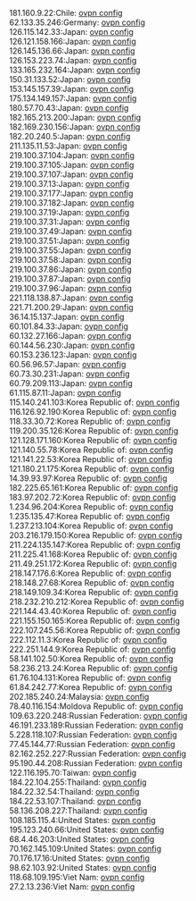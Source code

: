 181.160.9.22:Chile: [ovpn config](vpn/181_160_9_22.ovpn)  
62.133.35.246:Germany: [ovpn config](vpn/62_133_35_246.ovpn)  
126.115.142.33:Japan: [ovpn config](vpn/126_115_142_33.ovpn)  
126.121.158.166:Japan: [ovpn config](vpn/126_121_158_166.ovpn)  
126.145.136.66:Japan: [ovpn config](vpn/126_145_136_66.ovpn)  
126.153.223.74:Japan: [ovpn config](vpn/126_153_223_74.ovpn)  
133.165.232.164:Japan: [ovpn config](vpn/133_165_232_164.ovpn)  
150.31.133.52:Japan: [ovpn config](vpn/150_31_133_52.ovpn)  
153.145.157.39:Japan: [ovpn config](vpn/153_145_157_39.ovpn)  
175.134.149.157:Japan: [ovpn config](vpn/175_134_149_157.ovpn)  
180.57.70.43:Japan: [ovpn config](vpn/180_57_70_43.ovpn)  
182.165.213.200:Japan: [ovpn config](vpn/182_165_213_200.ovpn)  
182.169.230.156:Japan: [ovpn config](vpn/182_169_230_156.ovpn)  
182.20.240.5:Japan: [ovpn config](vpn/182_20_240_5.ovpn)  
211.135.11.53:Japan: [ovpn config](vpn/211_135_11_53.ovpn)  
219.100.37.104:Japan: [ovpn config](vpn/219_100_37_104.ovpn)  
219.100.37.105:Japan: [ovpn config](vpn/219_100_37_105.ovpn)  
219.100.37.107:Japan: [ovpn config](vpn/219_100_37_107.ovpn)  
219.100.37.13:Japan: [ovpn config](vpn/219_100_37_13.ovpn)  
219.100.37.177:Japan: [ovpn config](vpn/219_100_37_177.ovpn)  
219.100.37.182:Japan: [ovpn config](vpn/219_100_37_182.ovpn)  
219.100.37.19:Japan: [ovpn config](vpn/219_100_37_19.ovpn)  
219.100.37.31:Japan: [ovpn config](vpn/219_100_37_31.ovpn)  
219.100.37.49:Japan: [ovpn config](vpn/219_100_37_49.ovpn)  
219.100.37.51:Japan: [ovpn config](vpn/219_100_37_51.ovpn)  
219.100.37.55:Japan: [ovpn config](vpn/219_100_37_55.ovpn)  
219.100.37.58:Japan: [ovpn config](vpn/219_100_37_58.ovpn)  
219.100.37.86:Japan: [ovpn config](vpn/219_100_37_86.ovpn)  
219.100.37.87:Japan: [ovpn config](vpn/219_100_37_87.ovpn)  
219.100.37.96:Japan: [ovpn config](vpn/219_100_37_96.ovpn)  
221.118.138.87:Japan: [ovpn config](vpn/221_118_138_87.ovpn)  
221.71.200.29:Japan: [ovpn config](vpn/221_71_200_29.ovpn)  
36.14.15.137:Japan: [ovpn config](vpn/36_14_15_137.ovpn)  
60.101.84.33:Japan: [ovpn config](vpn/60_101_84_33.ovpn)  
60.132.27.166:Japan: [ovpn config](vpn/60_132_27_166.ovpn)  
60.144.56.230:Japan: [ovpn config](vpn/60_144_56_230.ovpn)  
60.153.236.123:Japan: [ovpn config](vpn/60_153_236_123.ovpn)  
60.56.96.57:Japan: [ovpn config](vpn/60_56_96_57.ovpn)  
60.73.30.231:Japan: [ovpn config](vpn/60_73_30_231.ovpn)  
60.79.209.113:Japan: [ovpn config](vpn/60_79_209_113.ovpn)  
61.115.87.11:Japan: [ovpn config](vpn/61_115_87_11.ovpn)  
115.140.241.103:Korea Republic of: [ovpn config](vpn/115_140_241_103.ovpn)  
116.126.92.190:Korea Republic of: [ovpn config](vpn/116_126_92_190.ovpn)  
118.33.30.72:Korea Republic of: [ovpn config](vpn/118_33_30_72.ovpn)  
119.200.35.126:Korea Republic of: [ovpn config](vpn/119_200_35_126.ovpn)  
121.128.171.160:Korea Republic of: [ovpn config](vpn/121_128_171_160.ovpn)  
121.140.55.78:Korea Republic of: [ovpn config](vpn/121_140_55_78.ovpn)  
121.141.22.53:Korea Republic of: [ovpn config](vpn/121_141_22_53.ovpn)  
121.180.21.175:Korea Republic of: [ovpn config](vpn/121_180_21_175.ovpn)  
14.39.93.97:Korea Republic of: [ovpn config](vpn/14_39_93_97.ovpn)  
182.225.65.161:Korea Republic of: [ovpn config](vpn/182_225_65_161.ovpn)  
183.97.202.72:Korea Republic of: [ovpn config](vpn/183_97_202_72.ovpn)  
1.234.96.204:Korea Republic of: [ovpn config](vpn/1_234_96_204.ovpn)  
1.235.135.47:Korea Republic of: [ovpn config](vpn/1_235_135_47.ovpn)  
1.237.213.104:Korea Republic of: [ovpn config](vpn/1_237_213_104.ovpn)  
203.216.179.150:Korea Republic of: [ovpn config](vpn/203_216_179_150.ovpn)  
211.224.135.147:Korea Republic of: [ovpn config](vpn/211_224_135_147.ovpn)  
211.225.41.168:Korea Republic of: [ovpn config](vpn/211_225_41_168.ovpn)  
211.49.251.172:Korea Republic of: [ovpn config](vpn/211_49_251_172.ovpn)  
218.147.176.6:Korea Republic of: [ovpn config](vpn/218_147_176_6.ovpn)  
218.148.27.68:Korea Republic of: [ovpn config](vpn/218_148_27_68.ovpn)  
218.149.109.34:Korea Republic of: [ovpn config](vpn/218_149_109_34.ovpn)  
218.232.210.212:Korea Republic of: [ovpn config](vpn/218_232_210_212.ovpn)  
221.144.43.40:Korea Republic of: [ovpn config](vpn/221_144_43_40.ovpn)  
221.155.150.165:Korea Republic of: [ovpn config](vpn/221_155_150_165.ovpn)  
222.107.245.56:Korea Republic of: [ovpn config](vpn/222_107_245_56.ovpn)  
222.112.11.3:Korea Republic of: [ovpn config](vpn/222_112_11_3.ovpn)  
222.251.144.9:Korea Republic of: [ovpn config](vpn/222_251_144_9.ovpn)  
58.141.102.50:Korea Republic of: [ovpn config](vpn/58_141_102_50.ovpn)  
58.236.213.24:Korea Republic of: [ovpn config](vpn/58_236_213_24.ovpn)  
61.76.104.131:Korea Republic of: [ovpn config](vpn/61_76_104_131.ovpn)  
61.84.242.77:Korea Republic of: [ovpn config](vpn/61_84_242_77.ovpn)  
202.185.240.24:Malaysia: [ovpn config](vpn/202_185_240_24.ovpn)  
78.40.116.154:Moldova Republic of: [ovpn config](vpn/78_40_116_154.ovpn)  
109.63.220.248:Russian Federation: [ovpn config](vpn/109_63_220_248.ovpn)  
46.191.233.189:Russian Federation: [ovpn config](vpn/46_191_233_189.ovpn)  
5.228.118.107:Russian Federation: [ovpn config](vpn/5_228_118_107.ovpn)  
77.45.144.77:Russian Federation: [ovpn config](vpn/77_45_144_77.ovpn)  
82.162.252.227:Russian Federation: [ovpn config](vpn/82_162_252_227.ovpn)  
95.190.44.208:Russian Federation: [ovpn config](vpn/95_190_44_208.ovpn)  
122.116.195.70:Taiwan: [ovpn config](vpn/122_116_195_70.ovpn)  
184.22.104.255:Thailand: [ovpn config](vpn/184_22_104_255.ovpn)  
184.22.32.54:Thailand: [ovpn config](vpn/184_22_32_54.ovpn)  
184.22.53.107:Thailand: [ovpn config](vpn/184_22_53_107.ovpn)  
58.136.208.227:Thailand: [ovpn config](vpn/58_136_208_227.ovpn)  
108.185.115.4:United States: [ovpn config](vpn/108_185_115_4.ovpn)  
195.123.240.66:United States: [ovpn config](vpn/195_123_240_66.ovpn)  
68.4.46.203:United States: [ovpn config](vpn/68_4_46_203.ovpn)  
70.162.145.109:United States: [ovpn config](vpn/70_162_145_109.ovpn)  
70.176.17.16:United States: [ovpn config](vpn/70_176_17_16.ovpn)  
98.62.103.92:United States: [ovpn config](vpn/98_62_103_92.ovpn)  
118.68.109.195:Viet Nam: [ovpn config](vpn/118_68_109_195.ovpn)  
27.2.13.236:Viet Nam: [ovpn config](vpn/27_2_13_236.ovpn)  
